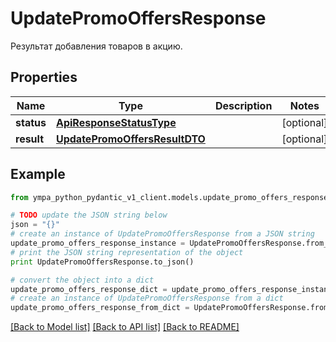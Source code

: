 # UpdatePromoOffersResponse

Результат добавления товаров в акцию.

## Properties
Name | Type | Description | Notes
------------ | ------------- | ------------- | -------------
**status** | [**ApiResponseStatusType**](ApiResponseStatusType.md) |  | [optional] 
**result** | [**UpdatePromoOffersResultDTO**](UpdatePromoOffersResultDTO.md) |  | [optional] 

## Example

```python
from ympa_python_pydantic_v1_client.models.update_promo_offers_response import UpdatePromoOffersResponse

# TODO update the JSON string below
json = "{}"
# create an instance of UpdatePromoOffersResponse from a JSON string
update_promo_offers_response_instance = UpdatePromoOffersResponse.from_json(json)
# print the JSON string representation of the object
print UpdatePromoOffersResponse.to_json()

# convert the object into a dict
update_promo_offers_response_dict = update_promo_offers_response_instance.to_dict()
# create an instance of UpdatePromoOffersResponse from a dict
update_promo_offers_response_from_dict = UpdatePromoOffersResponse.from_dict(update_promo_offers_response_dict)
```
[[Back to Model list]](../README.md#documentation-for-models) [[Back to API list]](../README.md#documentation-for-api-endpoints) [[Back to README]](../README.md)


